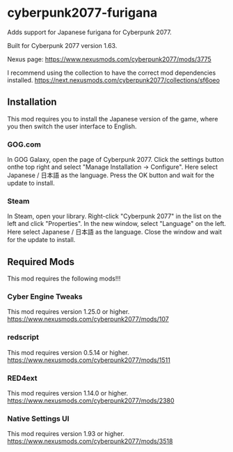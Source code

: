 # cyberpunk2077-furigana
Adds support for Japanese furigana for Cyberpunk 2077.

Built for Cyberpunk 2077 version 1.63.

Nexus page: https://www.nexusmods.com/cyberpunk2077/mods/3775

I recommend using the collection to have the correct mod dependencies installed.
https://next.nexusmods.com/cyberpunk2077/collections/sf6oeo


## Installation
This mod requires you to install the Japanese version of the game, where you then switch the user interface to English.


### GOG.com
In GOG Galaxy, open the page of Cyberpunk 2077. Click the settings button onthe top right and select "Manage Installation -> Configure". Here select Japanese / 日本語 as the language. Press the OK button and wait for the update to install.


### Steam
In Steam, open your library. Right-click "Cyberpunk 2077" in the list on the left and click "Properties". In the new window, select "Language" on the left. Here select Japanese / 日本語 as the language. Close the window and wait for the update to install.


## Required Mods
This mod requires the following mods!!!


### Cyber Engine Tweaks
This mod requires version 1.25.0 or higher.<br/>
https://www.nexusmods.com/cyberpunk2077/mods/107


### redscript
This mod requires version 0.5.14 or higher.<br/>
https://www.nexusmods.com/cyberpunk2077/mods/1511


### RED4ext
This mod requires version 1.14.0 or higher.<br/>
https://www.nexusmods.com/cyberpunk2077/mods/2380


### Native Settings UI
This mod requires version 1.93 or higher.<br/>
https://www.nexusmods.com/cyberpunk2077/mods/3518
